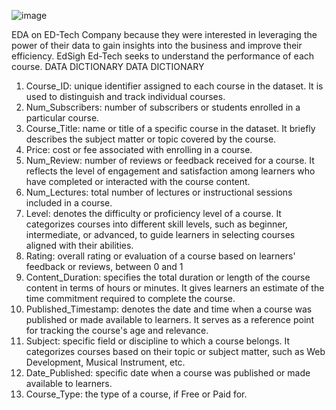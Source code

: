![image](https://cdn.dribbble.com/users/1741046/screenshots/14037348/the-future-of-edtech.dribbble.1a-01.png)

EDA on ED-Tech Company because they were interested in leveraging the power of their data to gain insights into the business and improve their efficiency. EdSigh Ed-Tech seeks to understand the performance of each course.
DATA DICTIONARY DATA DICTIONARY
1. Course_ID: unique identifier assigned to each course in the dataset. It is used to distinguish and track individual courses.
2. Num_Subscribers: number of subscribers or students enrolled in a particular course.
3. Course_Title: name or title of a specific course in the dataset. It briefly describes the subject matter or topic covered by the course.
4. Price: cost or fee associated with enrolling in a course.
5. Num_Review: number of reviews or feedback received for a course. It reflects the level of engagement and satisfaction among learners who have completed or interacted with the course content.
6. Num_Lectures: total number of lectures or instructional sessions included in a course.
7. Level: denotes the difficulty or proficiency level of a course. It categorizes courses into different skill levels, such as beginner, intermediate, or advanced, to guide learners in selecting courses aligned with their abilities.
8. Rating: overall rating or evaluation of a course based on learners' feedback or reviews, between 0 and 1
9. Content_Duration: specifies the total duration or length of the course content in terms of hours or minutes. It gives learners an estimate of the time commitment required to complete the course.
10. Published_Timestamp: denotes the date and time when a course was published or made available to learners. It serves as a reference point for tracking the course's age and relevance.
11. Subject: specific field or discipline to which a course belongs. It categorizes courses based on their topic or subject matter, such as Web Development, Musical Instrument, etc.
12. Date_Published: specific date when a course was published or made available to learners.
13. Course_Type: the type of a course, if Free or Paid for.

